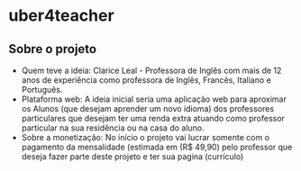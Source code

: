 # uber4teacher

## Sobre o projeto
- Quem teve a ideia: Clarice Leal - Professora de Inglês com mais de 12 anos de experiência como professora de Inglês, Francês, Italiano e Português.
- Plataforma web: A ideia inicial seria uma aplicação web para aproximar os Alunos 
(que desejam aprender um novo idioma) dos professores particulares que 
desejam ter uma renda extra atuando como professor particular na sua residência 
ou na casa do aluno.
- Sobre a monetização: No início o projeto vai lucrar somente com 
o pagamento da mensalidade (estimada em (R$ 49,90) pelo professor 
que deseja fazer parte deste projeto e ter sua pagina (currículo) 
